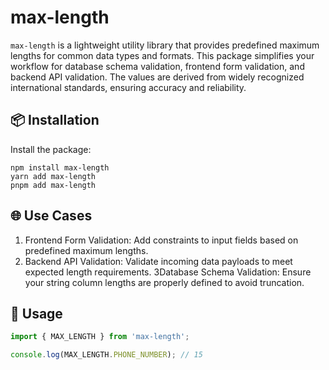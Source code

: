 # max-length

`max-length` is a lightweight utility library that provides predefined maximum lengths for common
data types and formats. This package simplifies your workflow for database schema validation,
frontend form validation, and backend API validation. The values are derived from widely recognized
international standards, ensuring accuracy and reliability.

## 📦 Installation

Install the package:

```shell
npm install max-length
yarn add max-length
pnpm add max-length
```

## 🌐 Use Cases

1. Frontend Form Validation: Add constraints to input fields based on predefined maximum lengths.
2. Backend API Validation: Validate incoming data payloads to meet expected length requirements.
   3Database Schema Validation: Ensure your string column lengths are properly defined to avoid
   truncation.

## 📘 Usage

```typescript
import { MAX_LENGTH } from 'max-length';

console.log(MAX_LENGTH.PHONE_NUMBER); // 15
```

